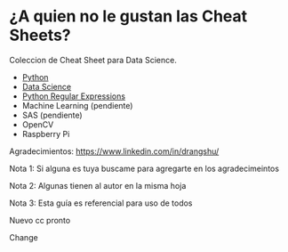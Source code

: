 # ¿A quien no le gustan las Cheat Sheets?

Coleccion de Cheat Sheet para Data Science.

- [Python](https://github.com/andresvilla86/cheat-sheets-collection/blob/master/1.%20Python.pdf)
- [Data Science](https://github.com/andresvilla86/cheat-sheets-collection/blob/master/4.%20Data%20Science.pdf)
- [Python Regular Expressions](https://github.com/andresvilla86/cheat-sheets-collection/blob/master/Python%20Regular%20Expressions.pdf)
- Machine Learning (pendiente)
- SAS (pendiente)
- OpenCV
- Raspberry Pi

Agradecimientos:
https://www.linkedin.com/in/drangshu/

Nota 1: Si alguna es tuya buscame para agregarte en los agradecimeintos

Nota 2: Algunas tienen al autor en la misma hoja

Nota 3: Esta guía es referencial para uso de todos

Nuevo cc pronto

Change
